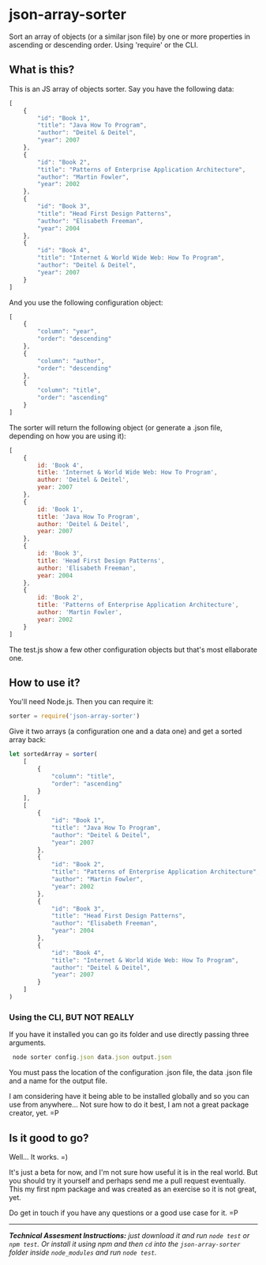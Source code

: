 # json-array-sorter
Sort an array of objects (or a similar json file) by one or more properties in ascending or descending order. Using 'require' or the CLI.

## What is this?

This is an JS array of objects sorter. Say you have the following data:

```javascript
[
    {
        "id": "Book 1",
        "title": "Java How To Program",
        "author": "Deitel & Deitel",
        "year": 2007
    },
    {
        "id": "Book 2",
        "title": "Patterns of Enterprise Application Architecture",
        "author": "Martin Fowler",
        "year": 2002
    },
    {
        "id": "Book 3",
        "title": "Head First Design Patterns",
        "author": "Elisabeth Freeman",
        "year": 2004
    },
    {
        "id": "Book 4",
        "title": "Internet & World Wide Web: How To Program",
        "author": "Deitel & Deitel",
        "year": 2007
    }
]

```

And you use the following configuration object:

```javascript
[
    {
        "column": "year",
        "order": "descending"
    },
    {
        "column": "author",
        "order": "descending"
    },
    {
        "column": "title",
        "order": "ascending"
    }
]
```

The sorter will return the following object (or generate a .json file, depending on how you are using it):

```javascript
[
    {
        id: 'Book 4',
        title: 'Internet & World Wide Web: How To Program',
        author: 'Deitel & Deitel',
        year: 2007
    },
    {
        id: 'Book 1',
        title: 'Java How To Program',
        author: 'Deitel & Deitel',
        year: 2007
    },
    {
        id: 'Book 3',
        title: 'Head First Design Patterns',
        author: 'Elisabeth Freeman',
        year: 2004
    },
    {
        id: 'Book 2',
        title: 'Patterns of Enterprise Application Architecture',
        author: 'Martin Fowler',
        year: 2002
    }
]
```

The test.js show a few other configuration objects but that's most ellaborate one.

## How to use it?

You'll need Node.js. Then you can require it:

```javascript
sorter = require('json-array-sorter')
```

Give it two arrays (a configuration one and a data one) and get a sorted array back:

```javascript
let sortedArray = sorter(
    [
        {
            "column": "title",
            "order": "ascending"
        }
    ],
    [
        {
            "id": "Book 1",
            "title": "Java How To Program",
            "author": "Deitel & Deitel",
            "year": 2007
        },
        {
            "id": "Book 2",
            "title": "Patterns of Enterprise Application Architecture",
            "author": "Martin Fowler",
            "year": 2002
        },
        {
            "id": "Book 3",
            "title": "Head First Design Patterns",
            "author": "Elisabeth Freeman",
            "year": 2004
        },
        {
            "id": "Book 4",
            "title": "Internet & World Wide Web: How To Program",
            "author": "Deitel & Deitel",
            "year": 2007
        }
    ]
)
```

### Using the CLI, BUT NOT REALLY

If you have it installed you can go its folder and use directly passing three arguments.

```javascript
 node sorter config.json data.json output.json
```

You must pass the location of the configuration .json file, the data .json file and a name for the output file.

I am considering have it being able to be installed globally and so you can use from anywhere... Not sure how to do it best, I am not a great package creator, yet. =P

## Is it good to go?

Well... It works. =)

It's just a beta for now, and I'm not sure how useful it is in the real world. But you should try it yourself and perhaps send me a pull request eventually. This my first npm package and was created as an exercise so it is not great, yet.

Do get in touch if you have any questions or a good use case for it. =P

___

***Technical Assesment Instructions:** just download it and run `node test` or `npm test`. Or install it using npm and then `cd` into the `json-array-sorter` folder inside `node_modules` and run `node test`.*
